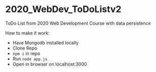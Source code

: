 # 2020_WebDev_ToDoListv2
ToDo List from 2020 Web Development Course with data persistence

How to make it work:
* Have Mongodb installed locally
* Clone Repo
* `npm i` in repo
* Run `node app.js`
* Open in browser on localhost:3000
